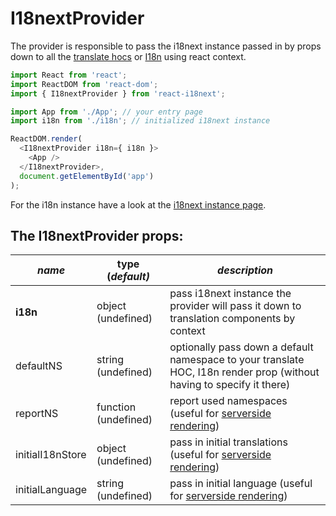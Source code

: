# I18nextProvider

The provider is responsible to pass the i18next instance passed in by props down to all the [translate hocs](translate-hoc.md) or [I18n](i18n-render-prop.md) using react context.

```javascript
import React from 'react';
import ReactDOM from 'react-dom';
import { I18nextProvider } from 'react-i18next';

import App from './App'; // your entry page
import i18n from './i18n'; // initialized i18next instance

ReactDOM.render(
  <I18nextProvider i18n={ i18n }>
    <App />
  </I18nextProvider>,
  document.getElementById('app')
);
```

For the i18n instance have a look at the [i18next instance page](i18next-instance.md).

## The I18nextProvider props:

| _**name**_ | **type \(**_**default\)**_ | _**description**_ |
| --- | --- | --- |
| **i18n** | object \(undefined\) | pass i18next instance the provider will pass it down to translation components by context |
| defaultNS | string \(undefined\) | optionally pass down a default namespace to your translate HOC, I18n render prop \(without having to specify it there\) |
| reportNS | function \(undefined\) | report used namespaces \(useful for [serverside rendering](../misc/serverside-rendering.md)\) |
| initialI18nStore | object \(undefined\) | pass in initial translations \(useful for [serverside rendering](../misc/serverside-rendering.md)\) |
| initialLanguage | string \(undefined\) | pass in initial language \(useful for [serverside rendering](../misc/serverside-rendering.md)\) |

